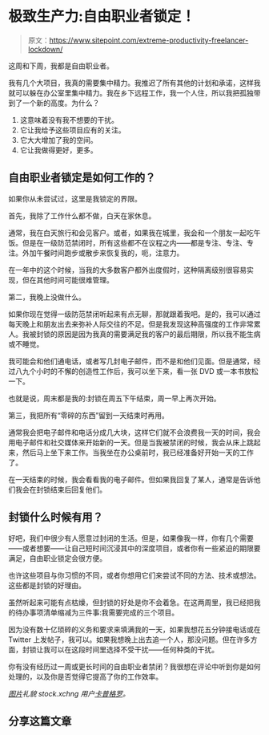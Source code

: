 # 极致生产力:自由职业者锁定！

> 原文：<https://www.sitepoint.com/extreme-productivity-freelancer-lockdown/>

这周和下周，我都是自由职业者。

我有几个大项目，我真的需要集中精力。我推迟了所有其他的计划和承诺，这样我就可以躲在办公室里集中精力。我在乡下远程工作，我一个人住，所以我把孤独带到了一个新的高度。为什么？

1.  这意味着没有我不想要的干扰。
2.  它让我给予这些项目应有的关注。
3.  它大大增加了我的空间。
4.  它让我做得更好，更多。

## 自由职业者锁定是如何工作的？

如果你从未尝试过，这里是我锁定的界限。

首先，我除了工作什么都不做，白天在家休息。

通常，我在白天旅行和会见客户。或者，如果我在城里，我会和一个朋友一起吃午饭。但是在一级防范禁闭时，所有这些都不在议程之内——都是专注、专注、专注。外加午餐时间跑步或散步来恢复我的，呃，注意力。

在一年中的这个时候，当我的大多数客户都外出度假时，这种隔离级别很容易实现，但在其他时间可能很难管理。

第二，我晚上没做什么。

如果你现在觉得一级防范禁闭听起来有点无聊，那就跟着我吧。是的，我可以通过每天晚上和朋友出去来弥补人际交往的不足。但是我发现这种高强度的工作非常累人。我被封锁的原因是因为我真的需要满足我的客户的最后期限，所以我不能生病或不睡觉。

我可能会和他们通电话，或者写几封电子邮件，而不是和他们见面。但是通常，经过八九个小时的不懈的创造性工作后，我可以坐下来，看一张 DVD 或一本书放松一下。

也就是说，周末都是我的:封锁在周五下午结束，周一早上再次开始。

第三，我把所有“零碎的东西”留到一天结束时再用。

通常我会把电子邮件和电话分成几大块，这样它们就不会浪费我一天的时间，我会用电子邮件和社交媒体来开始新的一天。但是当我被禁闭的时候，我会从床上跳起来，然后马上坐下来工作。当我坐在办公桌前时，我已经准备好开始一天的工作了。

在一天结束的时候，我会看看我的电子邮件。但如果我回复了某人，通常是告诉他们我会在封锁结束后回复他们。

## 封锁什么时候有用？

好吧，我们中很少有人愿意过封闭的生活。但是，如果像我一样，你有几个需要——或者想要——让自己短时间沉浸其中的深度项目，或者你有一些紧迫的期限要满足，自由职业锁定会很方便。

也许这些项目与你习惯的不同，或者你想用它们来尝试不同的方法、技术或想法。这些都是封锁的好理由。

虽然听起来可能有点枯燥，但封锁的好处是你不会着急。在这两周里，我已经把我的待办事项清单缩减为三件事:我需要完成的三个项目。

因为没有数十亿琐碎的义务和要求来填满我的一天，如果我想花五分钟接电话或在 Twitter 上发帖子，我可以。如果我想晚上出去追一个人，那没问题。但在许多方面，封锁让我可以在这段时间里选择不受干扰——任何种类的干扰。

你有没有经历过一周或更长时间的自由职业者禁闭？我很想在评论中听到你是如何处理的，以及你是否觉得它提高了你的工作效率。

*[图片](http://www.sxc.hu/photo/907473)礼貌 stock.xchng 用户[卡普格罗](http://www.sxc.hu/profile/Capgros)。*

## 分享这篇文章